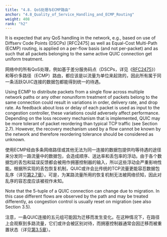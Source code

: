 ```yaml
---
title: "4.8. QoS处理与ECMP路由"
anchor: "4.8_Quality_of_Service_Handling_and_ECMP_Routing"
weight: 408
rank: "h2"
---
```


It is expected that any QoS handling in the network, e.g., based on use of Diffserv Code Points (DSCPs) [RFC2475] as well as Equal-Cost Multi-Path (ECMP) routing, is applied on a per-flow basis (and not per-packet) and as such that all packets belonging to the same active QUIC connection get uniform treatment.

网络中的所有QoS处理，例如基于差分服务码点（DSCPs，详见《[RFC2475](https://www.rfc-editor.org/info/rfc2475)》）和等价多路径（ECMP）路由，都应该是以流量为单位来起效的，因此所有属于同一条活跃QUIC连接的数据包都能得到统一的待遇。

Using ECMP to distribute packets from a single flow across multiple network paths or any other nonuniform treatment of packets belong to the same connection could result in variations in order, delivery rate, and drop rate. As feedback about loss or delay of each packet is used as input to the congestion controller, these variations could adversely affect performance. Depending on the loss recovery mechanism that is implemented, QUIC may be more tolerant of packet reordering than typical TCP traffic (see Section 2.7). However, the recovery mechanism used by a flow cannot be known by the network and therefore reordering tolerance should be considered as unknown.

使用ECMP经由多条网络路径或其他无法为同一连接的数据包提供均等待遇的途径来分发同一路流量中的数据包，会造成顺序、送达率和丢包率的浮动。由于各个数据包的丢包和延误反馈都会被用作拥塞控制器的输入，所以这些浮动会严重影响性能。根据所实现的丢包恢复机制，QUIC或许会比传统的TCP流量更能容忍数据包乱序（详见[第2.7章](#2.7_Packet_Numbers)）。可是，为某路流量所用的恢复机制无法被网络侦知，因此对乱序的容忍度应该被视作未知。

Note that the 5-tuple of a QUIC connection can change due to migration. In this case different flows are observed by the path and may be treated differently, as congestion control is usually reset on migration (see also Section 3.5).

注意，一条QUIC连接的五元组可能因为迁移而发生变化。在这种情况下，在路径上会观察到多路流量，它们或许会被区别对待，而拥塞控制器通常会因迁移而被重置状态（详见[第3.5章](#3.5_Flow_Association)）。
